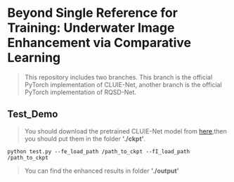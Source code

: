 # Beyond Single Reference for Training: Underwater Image Enhancement via Comparative Learning
>This repository includes two branches. This branch is the official PyTorch implementation of CLUIE-Net, another branch is the official PyTorch implementation of RQSD-Net.
## Test_Demo
>You should download the pretrained CLUIE-Net model from [here](https://drive.google.com/drive/folders/1uecaMgi3hqUy6PXIUUqAJaxkFNPLosAL?usp=sharing),then you should put them in the folder  **'./ckpt'**.
```
python test.py --fe_load_path /path_to_ckpt --fI_load_path /path_to_ckpt 
```
>You can find the enhanced results in folder **'./output'**

